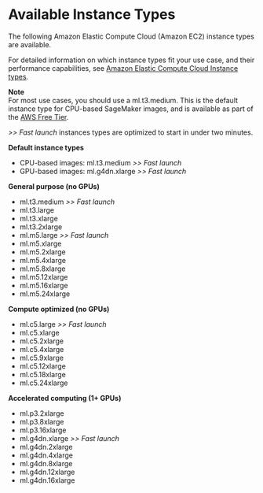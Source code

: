 # Available Instance Types<a name="notebooks-available-instance-types"></a>

The following Amazon Elastic Compute Cloud \(Amazon EC2\) instance types are available\. 

For detailed information on which instance types fit your use case, and their performance capabilities, see [Amazon Elastic Compute Cloud Instance types](http://aws.amazon.com/ec2/instance-types/)\.

**Note**  
For most use cases, you should use a ml\.t3\.medium\. This is the default instance type for CPU\-based SageMaker images, and is available as part of the [AWS Free Tier](http://aws.amazon.com/free)\.

*>> Fast launch* instances types are optimized to start in under two minutes\.

**Default instance types**
+ CPU\-based images: ml\.t3\.medium *>> Fast launch*
+ GPU\-based images: ml\.g4dn\.xlarge *>> Fast launch*

**General purpose \(no GPUs\)**
+ ml\.t3\.medium *>> Fast launch*
+ ml\.t3\.large
+ ml\.t3\.xlarge
+ ml\.t3\.2xlarge
+ ml\.m5\.large *>> Fast launch*
+ ml\.m5\.xlarge
+ ml\.m5\.2xlarge
+ ml\.m5\.4xlarge
+ ml\.m5\.8xlarge
+ ml\.m5\.12xlarge
+ ml\.m5\.16xlarge
+ ml\.m5\.24xlarge

**Compute optimized \(no GPUs\)**
+ ml\.c5\.large *>> Fast launch*
+ ml\.c5\.xlarge
+ ml\.c5\.2xlarge
+ ml\.c5\.4xlarge
+ ml\.c5\.9xlarge
+ ml\.c5\.12xlarge
+ ml\.c5\.18xlarge
+ ml\.c5\.24xlarge

**Accelerated computing \(1\+ GPUs\)**
+ ml\.p3\.2xlarge
+ ml\.p3\.8xlarge
+ ml\.p3\.16xlarge
+ ml\.g4dn\.xlarge *>> Fast launch*
+ ml\.g4dn\.2xlarge
+ ml\.g4dn\.4xlarge
+ ml\.g4dn\.8xlarge
+ ml\.g4dn\.12xlarge
+ ml\.g4dn\.16xlarge